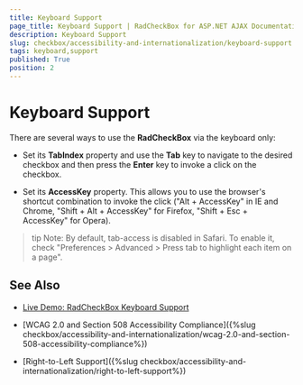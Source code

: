 ```yaml
---
title: Keyboard Support
page_title: Keyboard Support | RadCheckBox for ASP.NET AJAX Documentation
description: Keyboard Support
slug: checkbox/accessibility-and-internationalization/keyboard-support
tags: keyboard,support
published: True
position: 2
---
```


# Keyboard Support

There are several ways to use the **RadCheckBox** via the keyboard only:

* Set its **TabIndex** property and use the **Tab** key to navigate to the desired checkbox and then press the **Enter** key to invoke a click on the checkbox.

* Set its **AccessKey** property. This allows you to use the browser's shortcut combination to invoke the click ("Alt + AccessKey" in IE and Chrome, "Shift + Alt + AccessKey" for Firefox, "Shift + Esc + AccessKey" for Opera).

>tip Note: By default, tab-access is disabled in Safari. To enable it, check "Preferences > Advanced > Press tab to highlight each item on a page".

## See Also

 * [Live Demo: RadCheckBox Keyboard Support](http://demos.telerik.com/aspnet-ajax/checkbox/examples/keyboard-support/defaultcs.aspx)

 * [WCAG 2.0 and Section 508 Accessibility Compliance]({%slug checkbox/accessibility-and-internationalization/wcag-2.0-and-section-508-accessibility-compliance%})

 * [Right-to-Left Support]({%slug checkbox/accessibility-and-internationalization/right-to-left-support%})

